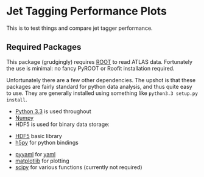 # Jet Tagging Performance Plots

This is to test things and compare jet tagger performance. 

## Required Packages 

This package (grudgingly) requires [ROOT][0] to read ATLAS data. Fortunately the use is minimal: no fancy PyROOT or Roofit installation required. 

Unfortunately there are a few other dependencies. The upshot is that these packages are fairly standard for python data analysis, and thus quite easy to use. They are generally installed using something like `python3.3 setup.py install`.  

- [Python 3.3][1] is used throughout
- [Numpy][4] 
- HDF5 is used for binary data storage: 
 + [HDF5][2] basic library 
 + [h5py][3] for python bindings
- [pyyaml][5] for [yaml][6]
- [matplotlib][7] for plotting 
- [scipy][8] for various functions (currently not required)

[0]: http://root.cern.ch/drupal/content/downloading-root
[1]: http://www.python.org/getit/
[2]: http://www.hdfgroup.org/HDF5/release/obtainsrc.html
[3]: http://www.h5py.org/
[4]: https://pypi.python.org/pypi/numpy
[5]: http://pyyaml.org/wiki/PyYAML#DownloadandInstallation
[6]: http://www.yaml.org/
[7]: http://matplotlib.org/downloads.html
[8]: http://sourceforge.net/projects/scipy/files/
